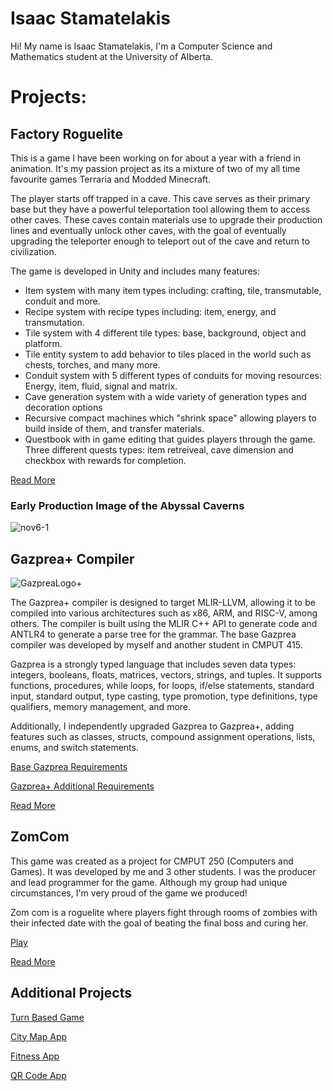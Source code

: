 # Isaac Stamatelakis
Hi! My name is Isaac Stamatelakis, I'm a Computer Science and Mathematics student at the University of Alberta. 


# Projects:

## Factory Roguelite
This is a game I have been working on for about a year with a friend in animation. It's my passion project as its a mixture of two of my all time favourite games Terraria and Modded Minecraft. 

The player starts off trapped in a cave. This cave serves as their primary base but they have a powerful teleportation tool allowing them to access other caves. These caves contain materials use to upgrade their production lines and eventually unlock other caves, with the goal of eventually upgrading the teleporter enough to teleport out of the cave and return to civilization.

The game is developed in Unity and includes many features:
* Item system with many item types including: crafting, tile, transmutable, conduit and more.
* Recipe system with recipe types including: item, energy, and transmutation.
* Tile system with 4 different tile types: base, background, object and platform.
* Tile entity system to add behavior to tiles placed in the world such as chests, torches, and many more.
* Conduit system with 5 different types of conduits for moving resources: Energy, item, fluid, signal and matrix.
* Cave generation system with a wide variety of generation types and decoration options
* Recursive compact machines which "shrink space" allowing players to build inside of them, and transfer materials.
* Questbook with in game editing that guides players through the game. Three different quests types: item retreiveal, cave dimension and checkbox with rewards for completion.

[Read More](https://github.com/Isaac-Stamatelakis/Isaac-Stamatelakis.github.io/blob/main/Factory.MD)

### Early Production Image of the Abyssal Caverns 
![nov6-1](https://github.com/user-attachments/assets/4751dd1b-c036-43d9-833c-98bda154ea60)

## Gazprea+ Compiler
![GazpreaLogo+](https://github.com/user-attachments/assets/86249937-455c-4186-87d7-d94b7c5f5695)

The Gazprea+ compiler is designed to target MLIR-LLVM, allowing it to be compiled into various architectures such as x86, ARM, and RISC-V, among others. The compiler is built using the MLIR C++ API to generate code and ANTLR4 to generate a parse tree for the grammar. The base Gazprea compiler was developed by myself and another student in CMPUT 415.

Gazprea is a strongly typed language that includes seven data types: integers, booleans, floats, matrices, vectors, strings, and tuples. It supports functions, procedures, while loops, for loops, if/else statements, standard input, standard output, type casting, type promotion, type definitions, type qualifiers, memory management, and more.

Additionally, I independently upgraded Gazprea to Gazprea+, adding features such as classes, structs, compound assignment operations, lists, enums, and switch statements.

[Base Gazprea Requirements](url)

[Gazprea+ Additional Requirements](url)

[Read More](url)

## ZomCom
This game was created as a project for CMPUT 250 (Computers and Games). It was developed by me and 3 other students. I was the producer and lead programmer for the game. Although my group had unique circumstances, I'm very proud of the game we produced!

Zom com is a roguelite where players fight through rooms of zombies with their infected date with the goal of beating the final boss and curing her.

[Play](url)

[Read More](url)

## Additional Projects
[Turn Based Game](url)

[City Map App](url)

[Fitness App](url)

[QR Code App](url)

